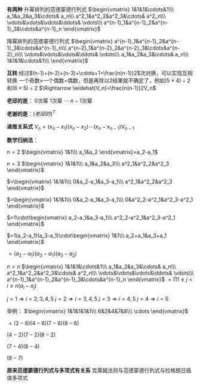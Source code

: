 **有两种**
升幂排列的范德蒙德行列式
$\begin{vmatrix}
1&1&1&\cdots&1\\\ 
a_1&a_2&a_3&\cdots& a_n\\\ 
a^2_1&a^2_2&a^2_3&\cdots& a^2_n\\\ 
\vdots&\vdots&\vdots&\ddots& \vdots\\\ 
a^{n-1}_1&a^{n-1}_2&a^{n-1}_3&\cdots&a^{n-1}_n
\end{vmatrix}$

降幂排列的范德蒙德行列式
$\begin{vmatrix}
a^{n-1}_1&a^{n-1}_2&a^{n-1}_3&\cdots&a^{n-1}_n\\\ 
a^{n-2}_1&a^{n-2}_2&a^{n-2}_3&\cdots&a^{n-2}_n\\\ 
\vdots&\vdots&\vdots&\ddots& \vdots\\\ 
a_1&a_2&a_3&\cdots& a_n\\\ 
1&1&1&\cdots&1\\\ 
\end{vmatrix}$

**互转**
经过$(n-1)+(n-2)+(n-3)+\cdots+1=\frac{n(n-1)}2$次对换，可以实现互相转换
一个奇数$\times$一个偶数=偶数，但是再除以2结果就不确定了，例如$(5\times4)\div2$和$(6\times5)\div2$
$\Rightarrow \widehat{V_n}=\frac{n(n-1)}2V_n$

**老邱的是**：
0次幂
1次幂
$\cdots$
$n-1$次幂

**老谢的是**：$(老邱的)^T$

**递推关系式**
$V_n=(x_n-x_1)(x_n-x_2)\cdots(x_n-x_{n-1})V_{n-1}$

**数学归纳法**：

$n=2$
$\begin{vmatrix}
1&1\\\ a_1&a_2
\end{vmatrix}=a_2-a_1$

$n=3$
$\begin{vmatrix}
1&1&1\\\ a_1&a_2&a_3\\\ a^2_1&a^2_2&a^2_3
\end{vmatrix}$

$=\begin{vmatrix}
1&1&1\\\ 0&a_2-a_1&a_3-a_1\\\ a^2_1&a^2_2&a^2_3
\end{vmatrix}$

$=\begin{vmatrix}
1&1&1\\\ 0&a_2-a_1&a_3-a_1\\\ 
0&a^2_2-a^2_1&a^2_3-a^2_1
\end{vmatrix}$

$=1\cdot\begin{vmatrix}
a_2-a_1&a_3-a_1\\\ 
a^2_2-a^2_1&a^2_3-a^2_1
\end{vmatrix}$

$=1(a_2-a_1)(a_3-a_1)\cdot\begin{vmatrix}
1&1\\\ 
a_2+a_1&a_3+a_1
\end{vmatrix}$

$=(a_2-a_1)(a_3-a_1)(a_3-a_2)$

$n=n$
$\begin{vmatrix}
1&1&1&\cdots&1\\\ 
a_1&a_2&a_3&\cdots& a_n\\\ 
a^2_1&a^2_2&a^2_3&\cdots& a^2_n\\\ 
\vdots&\vdots&\vdots&\ddots& \vdots\\\ 
a^{n-1}_1&a^{n-1}_2&a^{n-1}_3&\cdots&a^{n-1}_n
\end{vmatrix}$
$=\prod{1\leq j<i\leq n}(a_i-a_j)$

$j=1\Rightarrow i=2,3,4,5$
$j=2\Rightarrow i=3,4,5$
$j=3\Rightarrow i=4,5$
$j=4\Rightarrow i=5$

举例：
$\begin{vmatrix}
1&1&1&1&1\\\ 6&2&4&7&8\\\ \cdots
\end{vmatrix}$

$=(2-6)(4-6)(7-6)(8-6)$

$(4-2)(7-2)(8-2)$

$(7-4)(8-4)$

$(8-7)$

**原来范德蒙德行列式与多项式有关系**
克莱姆法则与范德蒙德行列式与拉格朗日插值多项式